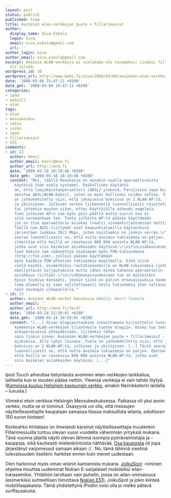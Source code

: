 ```yaml
---
layout: post
status: publish
published: true
title: Avoimien wlan-verkkojen puute + fillarimessut
author:
  display_name: Oiva Eskola
  login: oiva
  email: oiva.eskola@gmail.com
  url: ''
author_login: oiva
author_email: oiva.eskola@gmail.com
excerpt: Avoimia WLAN-verkkoja ei vieläkään ole tarpeeksi! Lisäksi fillarimessuilla
  oli tylsää.
wordpress_id: 30
wordpress_url: http://www.bobs.fi/oiva/2008/03/04/avoimien-wlan-verkkojen-puute-fillarimessut/
date: '2008-03-04 21:47:11 +0200'
date_gmt: '2008-03-04 19:47:11 +0200'
categories:
- ipod
- mobiili
- wlan
tags:
- wlan
- messukeskus
- nokia
- joiku
- ipod
- fillarimessut
- e51
comments:
- id: 22
  author: Henri
  author_email: henri@mnd.fi
  author_url: http://mnd.fi
  date: '2008-03-18 20:19:48 +0200'
  date_gmt: '2008-03-18 18:19:48 +0200'
  content: "Moi, täällä Ranskassa on ainakin osalla operaattoreista
    käytössä ihan ovela systeemi. Paikallinen käytäntö
    on, että laajakaistaoperaattori (ADSL2 yleensä, Pariisissa jopa kuitua)
    omistaa ADSL/WLAN-boksit, joten se myös hallinnoi niiden softaa. Tuota
    on jatkokehitetty niin, että jokaisessa boksissa on 2 WLAN-AP:tä, julkinen
    ja yksityinen. Julkisen verkon liikennettä luonnollisesti rajoitetaan QoS:llä
    tai jotenkin muuten siten, ettei käyttäjälle aiheudu ongelmia.
    Tuon julkisen AP:n saa myös pois päältä mutta suurin osa ei
    sitä varmaankaan tee. Tuota julkista AP:tä pääsee käyttämään
    jos on itse operaattorin asiakas (vaatii sisäänkirjautumisen nettisivulla).
    Täällä nuo ADSL-liittymät ovat kaupunkialueilla käytännössä
    järjestäen luokkaa 20/1 Mbps, joten kaistaakin on jonkin verran.\r\n\r\nTästä
    seuraa luonnollisesti se, että noita avoimia tukiasemia on paljon. Operaattori
    ilmoittaa että heillä on ranskassa 800 000 avointa WLAN-AP:tä,
    jotka ovat siis kaikkien asiakkaiden käytössä.\r\n\r\nLisäboonuksena
    tuon boksin saa väännettyä toimimaan myös FON-tukiasemana
    (http://fon.com), jolloin pääsee käyttämään
    myös kaikkia FON-yhteisön tukiasemia maailmalla. Eikä siinä
    vielä kaikki, esimerkiksi rautatieasemilla on WLAN-tukiasemia (jotka tosin
    edellyttävät kirjautumista mutta lähes minkä tahansa operaattorin
    asiakkuus riittää).\r\n\r\nKokonaisuudessaan tuo on mielestäni
    hyvin toimiva konsepti, joskin siinä on paljon eroavaisuuksia Suomeen. Täällä
    loma-alueella ei vaan valitettavasti noita tukiasemia ihan valtavasti ole - ainakaan
    näin sesongin ulkopuolella."
- id: 23
  author: Avoimet WLAN-verkot Ranskassa &#8212; Henri Tuomola
  author_email: ''
  author_url: http://mnd.fi/?p=37
  date: '2008-03-24 22:59:01 +0200'
  date_gmt: '2008-03-24 20:59:01 +0200'
  content: "[...] Oivan blogipostauksen innoittamana kirjoittelin tuossa yksi päivä
    kommentin WLAN-verkkojen tilanteesta tuonne blogiin. Koska tuo teksti lienee informativiisempi
    alkuperäisessä yhteydessään, liitänkin tähän
    vain linkin sinne: Avoimien WLAN-verkkojen puute + fillarimessut - Oivallisia
    ajatuksia. Alla lyhyt lainaus. Tuota on jatkokehitetty niin, että jokaisessa
    boksissa on 2 WLAN-AP:tä, julkinen ja yksityinen. [..] Tästä seuraa
    luonnollisesti se, että noita avoimia tukiasemia on paljon. Operaattori ilmoittaa
    että heillä on ranskassa 800 000 avointa WLAN-AP:tä, jotka ovat
    siis kaikkien asiakkaiden käytössä. [...]"
---
```

<p>Ipod Touch aiheuttaa tietynlaista avoimien wlan-verkkojen tarkkailua, laitteella kun ei muuten pääse nettiin. Yleensä verkkoja ei vain tahdo löytyä. (<a href="http://oivaeskola.fi/2008/01/08/wlan-hotspotteja/">Kampissa kuuluu Helsingin kaupungin verkko</a>, ainakin Narinkkatorin laidalla &ndash; luxusta.)</p>
<p>Viimeksi etsin verkkoa Helsingin Messukeskuksessa. Paikassa oli yksi avoin verkko,  mutta se ei toiminut. Osasyynä voi olla, että messujen näytteilleasettajille kaupataan samassa tilassa maksullista wlania, <em>edulliseen 150 euron hintaan</em>!</p>
<p>Korkeahko hintataso on ilmeisesti karsinut näytteilleasettajia muutenkin. Fillarimessuilla tuntuu olevan vuosi vuodelta vähemmän yrityksiä mukana. Tänä vuonna jäljellä näytti olevan lähinnä isoimpia pyörävalmistajia ja -kauppoja, eikä kauheasti mielenkiintoista nähtävää. <a href="http://www.foxcomp.fi/">Osa kaupoista</a> oli jopa järjestänyt varjomessut samaan aikaan :) . No, tämä lähinnä viestinä tulevaisuuden itselleni: harkitse ennen kuin menet uudestaan.</p>
<p>Olen harkinnut myös oman wlanin kantamista mukana. <a href="http://www.joiku.com/?action=products&amp;mode=productDetails&amp;product_id=310">JoikuSpot</a> -niminen ohjelma muuttaa uudemmat Nokian E-sarjalaiset mobiileiksi wlan-tukiasemiksi. Yhtälöön tarvitaan vain puhelin, jossa on wlan-ominaisuus (esimerkiksi suhteellisen himottava <a href="http://www.nokia.fi/E51">Nokian E51</a>), JoikuSpot ja jokin kiinteä mobiililaajakaista. Tämä yhdistettynä iPodiin voisi olla jo melko pätevä surffausalusta.</p>
